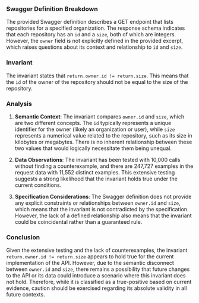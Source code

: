 ### Swagger Definition Breakdown
The provided Swagger definition describes a GET endpoint that lists repositories for a specified organization. The response schema indicates that each repository has an `id` and a `size`, both of which are integers. However, the `owner` field is not explicitly defined in the provided excerpt, which raises questions about its context and relationship to `id` and `size`.

### Invariant
The invariant states that `return.owner.id != return.size`. This means that the `id` of the owner of the repository should not be equal to the size of the repository. 

### Analysis
1. **Semantic Context**: The invariant compares `owner.id` and `size`, which are two different concepts. The `id` typically represents a unique identifier for the owner (likely an organization or user), while `size` represents a numerical value related to the repository, such as its size in kilobytes or megabytes. There is no inherent relationship between these two values that would logically necessitate them being unequal.

2. **Data Observations**: The invariant has been tested with 10,000 calls without finding a counterexample, and there are 247,727 examples in the request data with 11,552 distinct examples. This extensive testing suggests a strong likelihood that the invariant holds true under the current conditions.

3. **Specification Considerations**: The Swagger definition does not provide any explicit constraints or relationships between `owner.id` and `size`, which means that the invariant is not contradicted by the specification. However, the lack of a defined relationship also means that the invariant could be coincidental rather than a guaranteed rule.

### Conclusion
Given the extensive testing and the lack of counterexamples, the invariant `return.owner.id != return.size` appears to hold true for the current implementation of the API. However, due to the semantic disconnect between `owner.id` and `size`, there remains a possibility that future changes to the API or its data could introduce a scenario where this invariant does not hold. Therefore, while it is classified as a true-positive based on current evidence, caution should be exercised regarding its absolute validity in all future contexts.

